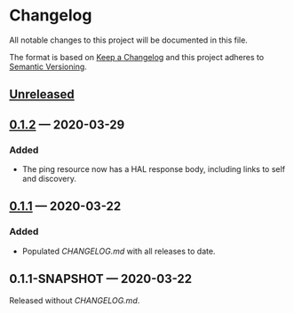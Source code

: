 # Changelog

All notable changes to this project will be documented in this file.

The format is based on [Keep a Changelog](http://keepachangelog.com)
and this project adheres to
[Semantic Versioning](http://semver.org/spec/v2.0.0.html).

## [Unreleased]

## [0.1.2] — 2020-03-29

### Added

- The ping resource now has a HAL response body, including links to self and
  discovery.

## [0.1.1] — 2020-03-22

### Added

- Populated _CHANGELOG.md_ with all releases to date.

## 0.1.1-SNAPSHOT — 2020-03-22

Released without _CHANGELOG.md_.


[0.1.1]: https://github.com/logicblocks/liberator.resource.ping/compare/0.1.1-SNAPSHOT...0.1.1

[0.1.2]: https://github.com/logicblocks/liberator.resource.ping/compare/0.1.1...0.1.2

[Unreleased]: https://github.com/logicblocks/liberator.resource.ping/compare/0.1.2...HEAD
